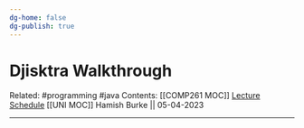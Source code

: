```yaml
---
dg-home: false
dg-publish: true
---
```


# Djisktra Walkthrough

Related: #programming #java 
Contents: [[COMP261 MOC]]
[Lecture Schedule](https://ecs.wgtn.ac.nz/Courses/COMP261_2023T1/LectureSchedule)
[[UNI MOC]]
Hamish Burke || 05-04-2023
***

```java

```